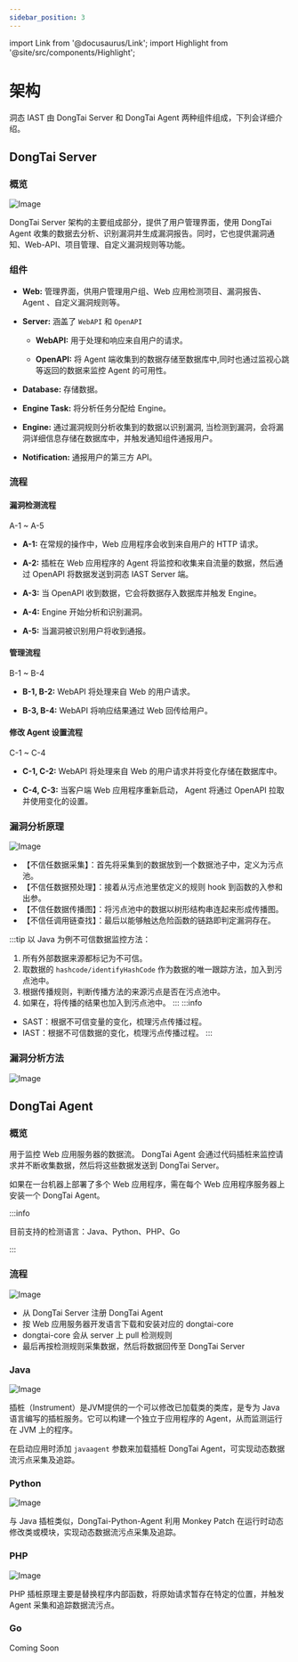 ```yaml
---
sidebar_position: 3
---
```


import Link from '@docusaurus/Link';
import Highlight from '@site/src/components/Highlight';

# 架构

洞态 IAST 由 <Highlight color="#33A9AC">DongTai Server</Highlight> 和 <Highlight color="#33A9AC">DongTai Agent</Highlight> 两种组件组成，下列会详细介绍。

## DongTai Server

### 概览

![Image](/img/docs/introduction/zh_server_arch.png "")

DongTai Server 架构的主要组成部分，提供了用户管理界面，使用 DongTai Agent 收集的数据去分析、识别漏洞并生成漏洞报告。同时，它也提供漏洞通知、Web-API、项目管理、自定义漏洞规则等功能。

### 组件

* **Web:** 管理界面，供用户管理用户组、Web 应用检测项目、漏洞报告、 Agent 、自定义漏洞规则等。

* **Server:** 涵盖了 `WebAPI` 和 `OpenAPI`

	* **WebAPI:** 用于处理和响应来自用户的请求。

	* **OpenAPI:** 将 Agent 端收集到的数据存储至数据库中,同时也通过监视心跳等返回的数据来监控 Agent 的可用性。

* **Database:** 存储数据。

* **Engine Task:** 将分析任务分配给 Engine。

* **Engine:** 通过漏洞规则分析收集到的数据以识别漏洞, 当检测到漏洞，会将漏洞详细信息存储在数据库中，并触发通知组件通报用户。

* **Notification:** 通报用户的第三方 API。


### 流程

#### 漏洞检测流程

<Highlight color="#33A9AC">A-1 ~ A-5</Highlight>

* **A-1:** 在常规的操作中，Web 应用程序会收到来自用户的 HTTP 请求。

* **A-2:** 插桩在 Web 应用程序的 Agent 将监控和收集来自流量的数据，然后通过 OpenAPI 将数据发送到洞态 IAST Server 端。

* **A-3:** 当 OpenAPI 收到数据，它会将数据存入数据库并触发 Engine。

* **A-4:** Engine 开始分析和识别漏洞。

* **A-5:** 当漏洞被识别用户将收到通报。

#### 管理流程

<Highlight color="#33A9AC">B-1 ~ B-4</Highlight>

* **B-1, B-2:** WebAPI 将处理来自 Web 的用户请求。

* **B-3, B-4:** WebAPI 将响应结果通过 Web 回传给用户。

#### 修改 Agent 设置流程

<Highlight color="#33A9AC">C-1 ~ C-4</Highlight>

* **C-1, C-2:** WebAPI 将处理来自 Web 的用户请求并将变化存储在数据库中。

* **C-4, C-3:** 当客户端 Web 应用程序重新启动， Agent 将通过 OpenAPI 拉取并使用变化的设置。

### 漏洞分析原理

![Image](/img/docs/introduction/zh_detect_theory.png "")

* 【不信任数据采集】：首先将采集到的数据放到一个数据池子中，定义为污点池。
* 【不信任数据预处理】：接着从污点池里依定义的规则 hook 到函数的入参和出参。
* 【不信任数据传播图】：将污点池中的数据以树形结构串连起来形成传播图。
* 【不信任调用链查找】：最后以能够触达危险函数的链路即判定漏洞存在。

:::tip 以 Java 为例不可信数据监控方法：

1. 所有外部数据来源都标记为不可信。
2. 取数据的 `hashcode/identifyHashCode` 作为数据的唯一跟踪方法，加入到污点池中。
3. 根据传播规则，判断传播方法的来源污点是否在污点池中。
4. 如果在，将传播的结果也加入到污点池中。
:::
:::info

* SAST：根据不可信变量的变化，梳理污点传播过程。
* IAST：根据不可信数据的变化，梳理污点传播过程。
:::


### 漏洞分析方法

![Image](/img/docs/introduction/detect_method.png "")


## DongTai Agent

### 概览

用于监控 Web 应用服务器的数据流。 DongTai Agent 会通过代码插桩来监控请求并不断收集数据，然后将这些数据发送到 DongTai Server。

如果在一台机器上部署了多个 Web 应用程序，需在每个 Web 应用程序服务器上安装一个 DongTai Agent。

:::info

目前支持的检测语言：Java、Python、PHP、Go

:::

### 流程

![Image](/img/docs/introduction/agent_arch.png)

* 从 DongTai Server 注册 DongTai Agent
* 按 Web 应用服务器开发语言下载和安装对应的 dongtai-core
* dongtai-core 会从 server 上 pull 检测规则
* 最后再按检测规则采集数据，然后将数据回传至 DongTai Server


### Java

![Image](/img/docs/introduction/java_arch.png "")

插桩（Instrument）是JVM提供的一个可以修改已加载类的类库，是专为 Java 语言编写的插桩服务。它可以构建一个独立于应用程序的 Agent，从而监测运行在 JVM 上的程序。

在启动应用时添加 `javaagent` 参数来加载插桩 DongTai Agent，可实现动态数据流污点采集及追踪。


### Python

![Image](/img/docs/introduction/python_arch.png "")

与 Java 插桩类似，DongTai-Python-Agent 利用 Monkey Patch 在运行时动态修改类或模块，实现动态数据流污点采集及追踪。

### PHP

![Image](/img/docs/introduction/php_arch.png "")

PHP 插桩原理主要是替换程序内部函数，将原始请求暂存在特定的位置，并触发 Agent 采集和追踪数据流污点。

### Go

Coming Soon

